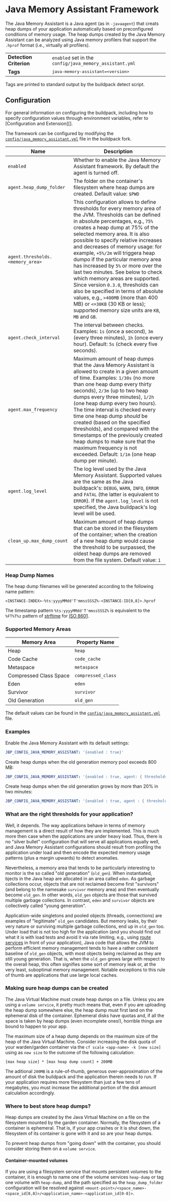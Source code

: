 # Java Memory Assistant Framework
The Java Memory Assistant is a Java agent (as in `-javaagent`) that creats heap dumps of your application automatically based on preconfigured conditions of memory usage.
The heap dumps created by the Java Memory Assistant can be analyzed using Java memory profilers that support the `.hprof` format (i.e., virtually all profilers).

<table>
  <tr>
    <td><strong>Detection Criterion</strong></td><td><code>enabled</code> set in the <code>config/java_memory_assistant.yml</code></td>
  </tr>
  <tr>
    <td><strong>Tags</strong></td><td><tt>java-memory-assistant=&lt;version&gt;</tt></td>
  </tr>
</table>
Tags are printed to standard output by the buildpack detect script.

## Configuration
For general information on configuring the buildpack, including how to specify configuration values through environment variables, refer to [Configuration and Extension][].

The framework can be configured by modifying the [`config/java_memory_assistant.yml`][] file in the buildpack fork.

| Name | Description
| ---- | -----------
| `enabled` | Whether to enable the Java Memory Assistant framework. By default the agent is turned off.
| `agent.heap_dump_folder` | The folder on the container's filesystem where heap dumps are created. Default value: `$PWD`
| `agent.thresholds.<memory_area>` | This configuration allows to define thresholds for every memory area of the JVM. Thresholds can be defined in absolute percentages, e.g., `75%` creates a heap dump at 75% of the selected memory area. It is also possible to specify relative increases and decreases of memory usage: for example, `+5%/2m` will triggera heap dumpo if the particular memory area has increased by `5%` or more over the last two minutes. See below to check which memory areas are supported. Since version `0.3.0`, thresholds can also be specified in terms of absolute values, e.g., `>400MB` (more than 400 MB) or `<=30KB` (30 KB or less); supported memory size units are `KB`, `MB` and `GB`.
| `agent.check_interval` | The interval between checks. Examples: `1s` (once a second), `3m` (every three minutes), `1h` (once every hour). Default: `5s` (check every five seconds).
| `agent.max_frequency` | Maximum amount of heap dumps that the Java Memory Assistant is allowed to create in a given amount of time. Examples: `1/30s` (no more than one heap dump every thirty seconds), `2/3m` (up to two heap dumps every three minutes), `1/2h` (one heap dump every two hours). The time interval is checked every time one heap dump *should* be created (based on the specified thresholds), and compared with the timestamps of the previously created heap dumps to make sure that the maximum frequency is not exceeded. Default: `1/1m` (one heap dump per minute). |
| `agent.log_level` | The log level used by the Java Memory Assistant. Supported values are the same as the Java buildpack's: `DEBUG`, `WARN`, `INFO`, `ERROR` and `FATAL` (the latter is equivalent to `ERROR`). If the `agent.log_level` is not specified, the Java buildpack's log level will be used. |
| `clean_up.max_dump_count` | Maximum amount of heap dumps that can be stored in the filesystem of the container; when the creation of a new heap dump would cause the threshold to be surpassed, the oldest heap dumps are removed from the file system. Default value: `1` |

### Heap Dump Names

The heap dump filenames will be generated according to the following name pattern:

`<INSTANCE-INDEX>-%ts:yyyyMMdd'T'mmssSSSZ%-<INSTANCE-ID[0,8]>.hprof`

The timestamp pattern `%ts:yyyyMMdd'T'mmssSSSZ%` is equivalent to the `%FT%T%z` pattern of [strftime](http://www.cplusplus.com/reference/ctime/strftime/) for [ISO 8601](https://en.wikipedia.org/wiki/ISO_8601).

### Supported Memory Areas

| Memory Area            | Property Name    |
|------------------------|------------------|
| Heap                   | `heap`             |
| Code Cache             | `code_cache`       |
| Metaspace              | `metaspace`        |
| Compressed Class Space | `compressed_class` |
| Eden                   | `eden`             |
| Survivor               | `survivor`         |
| Old Generation         | `old_gen`          |

The default values can be found in the [`config/java_memory_assistant.yml`][] file.

### Examples

Enable the Java Memory Assistant with its default settings:

```yaml
JBP_CONFIG_JAVA_MEMORY_ASSISTANT: '{enabled : true}'
```

Create heap dumps when the old generation memory pool exceeds 800 MB:

```yaml
JBP_CONFIG_JAVA_MEMORY_ASSISTANT: '{enabled : true, agent: { thresholds : { old_gen : ">800MB" } } }'
```

Create heap dumps when the old generation grows by more than 20% in two minutes:

```yaml
JBP_CONFIG_JAVA_MEMORY_ASSISTANT: '{enabled : true, agent : { thresholds : { old_gen : +20%/2m } } }'
```

### What are the right thresholds for your application?

Well, it depends.
The way applications behave in terms of memory management is a direct result of how they are implemented.
This is much more then case when the applications are under heavy load.
Thus, there is no "silver bullet" configuration that will serve all applications equally well, and Java Memory Assistant configurations should result from profiling the application under load and then encode the expected memory usage patterns (plus a margin upwards) to detect anomalies.

Nevertheless, a memory area that tends to be particularly interesting to monitor is the so called "old generation" (`old_gen`).
When instantiated, bjects in the Java heap are allocated in an area called `eden`.
As garbage collections occur, objects that are not reclaimed become first "survivors" (and belong to the namesake `survivor` memory area) and then eventually become `old_gen`.
In other words, `old_gen` objects are those that survived multiple garbage collections.
In contrast, `eden` and `survivor` objects are collectively called "young generation".

Application-wide singletons and pooled objects (threads, connections) are examples of "legitimate" `old_gen` candidates.
But memory leaks, by their very nature or surviving multiple garbage collections, end up in `old_gen` too.
Under load that is not too high for the application (and you should find out what it is with load tests and avoid it via rate limiting, e.g., using [route services](https://docs.cloudfoundry.org/services/route-services.html) in front of your application), Java code that allows the JVM to perform efficient memory management tends to have a rather consistent baseline of `old_gen` objects, with most objects being reclaimed as they are still young generation.
That is, when the `old_gen` grows large with respect to the overall heap, this often signifies some sort of memory leak or, at the very least, suboptimal memory management.
Notable exceptions to this rule of thumb are applications that use large local caches.

### Making sure heap dumps can be created

The Java Virtual Machine must create heap dumps on a file.
Unless you are using a `volume service`, it pretty much means that, even if you are uploading the heap dump somewhere else, the heap dump must first land on the ephemeral disk of the container.
Ephemeral disks have quotas and, if all the space is taken by heap dumps (even incomplete ones!), horrible things are bound to happen to your app.

The maximum size of a heap dump depends on the maximum size of the heap of the Java Virtual Machine.
Consider increasing the disk quota of your warden/garden container via the `cf scale <app-name> -k [new size]` using as `new size` to the outcome of the following calculation:

`[max heap size] * [max heap dump count] + 200MB`

The aditional `200MB` is a rule-of-thumb, generous over-approximation of the amount of disk the buildpack and the application therein needs to run.
If your application requires more filesystem than just a few tens of megabytes, you must increase the additional portion of the disk amount calculation accordingly.

### Where to best store heap dumps?

Heap dumps are created by the Java Virtual Machine on a file on the filesystem mounted by the garden container.
Normally, the filesystem of a container is ephemeral.
That is, if your app crashes or it is shut down, the filesystem of its container is gone with it and so are your heap dumps.

To prevent heap dumps from "going down" with the container, you should consider storing them on a `volume service`.

#### Container-mounted volumes

If you are using a filesystem service that mounts persistent volumes to the container, it is enough to name one of the volume services `heap-dump` or tag one volume with `heap-dump`, and the path specified as the `heap_dump_folder` configuration will be resolved against `<mount-point>/<space_name>-<space_id[0,8]>/<application_name>-<application_id[0-8]>`.

[`config/java_memory_assistant.yml`]: ../config/java_memory_assistant.yml

